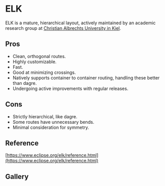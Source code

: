 # ELK

ELK is a mature, hierarchical layout, actively maintained by an academic research group at
[Christian Albrechts University in
Kiel](https://www.rtsys.informatik.uni-kiel.de/en/team).

## Pros

- Clean, orthogonal routes.
- Highly customizable.
- Fast.
- Good at minimizing crossings.
- Natively supports container to container routing, handling these better than dagre.
- Undergoing active improvements with regular releases.

## Cons

- Strictly hierarchical, like dagre.
- Some routes have unnecessary bends.
- Minimal consideration for symmetry.

## Reference

[https://www.eclipse.org/elk/reference.html](https://www.eclipse.org/elk/reference.html)

## Gallery

<div style={{display: "inline-flex", width: "100%"}}>
  <div style={{width: "50%"}}
  className="embedSVG" dangerouslySetInnerHTML={{__html: require('@site/static/layout_gallery/sample1-elk.svg2')}}></div>
  <div style={{width: "50%"}}
  className="embedSVG" dangerouslySetInnerHTML={{__html: require('@site/static/layout_gallery/sample2-elk.svg2')}}></div>
</div>

<div style={{display: "inline-flex", width: "100%"}}>
  <div style={{width: "50%"}}
  className="embedSVG" dangerouslySetInnerHTML={{__html: require('@site/static/layout_gallery/sample3-elk.svg2')}}></div>
  <div style={{width: "50%"}}
  className="embedSVG" dangerouslySetInnerHTML={{__html: require('@site/static/layout_gallery/sample4-elk.svg2')}}></div>
</div>

<div style={{display: "inline-flex", width: "100%"}}>
  <div style={{width: "50%"}}
  className="embedSVG" dangerouslySetInnerHTML={{__html: require('@site/static/layout_gallery/sample5-elk.svg2')}}></div>
  <div style={{width: "50%"}}
  className="embedSVG" dangerouslySetInnerHTML={{__html: require('@site/static/layout_gallery/sample6-elk.svg2')}}></div>
</div>
